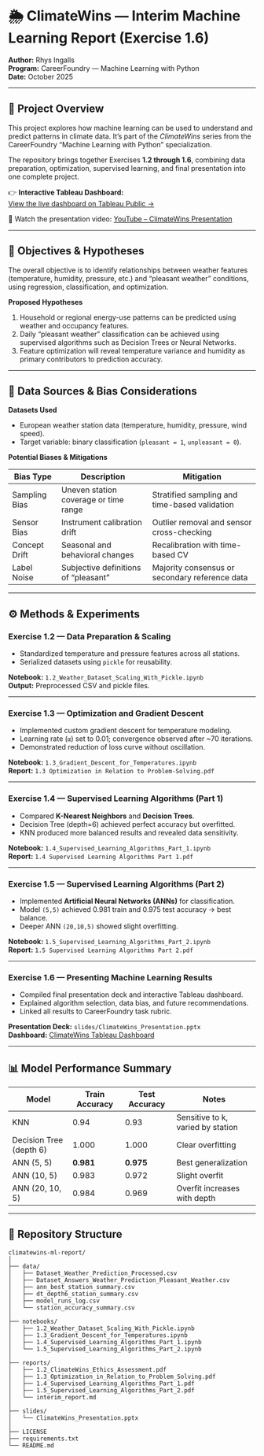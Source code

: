 # 🌦️ ClimateWins — Interim Machine Learning Report (Exercise 1.6)

**Author:** Rhys Ingalls  
**Program:** CareerFoundry — Machine Learning with Python  
**Date:** October 2025  

---

## 🎯 Project Overview
This project explores how machine learning can be used to understand and predict patterns in climate data. It’s part of the *ClimateWins* series from the CareerFoundry “Machine Learning with Python” specialization.  

The repository brings together Exercises **1.2 through 1.6**, combining data preparation, optimization, supervised learning, and final presentation into one complete project.  

👉 **Interactive Tableau Dashboard:**  
[View the live dashboard on Tableau Public →](https://public.tableau.com/app/profile/rhys.ingalls/viz/ClimateWins_Presentation/Dashboard1)

🎥 Watch the presentation video: [YouTube – ClimateWins Presentation](https://youtu.be/V2XnKT_QQvg?si=BnuZTJ6JNN0EZUE4)

---

## 🧩 Objectives & Hypotheses
The overall objective is to identify relationships between weather features (temperature, humidity, pressure, etc.) and “pleasant weather” conditions, using regression, classification, and optimization.

**Proposed Hypotheses**
1. Household or regional energy-use patterns can be predicted using weather and occupancy features.  
2. Daily “pleasant weather” classification can be achieved using supervised algorithms such as Decision Trees or Neural Networks.  
3. Feature optimization will reveal temperature variance and humidity as primary contributors to prediction accuracy.  

---

## 🧠 Data Sources & Bias Considerations

**Datasets Used**
- European weather station data (temperature, humidity, pressure, wind speed).  
- Target variable: binary classification (`pleasant = 1`, `unpleasant = 0`).  

**Potential Biases & Mitigations**

| Bias Type | Description | Mitigation |
|------------|--------------|-------------|
| Sampling Bias | Uneven station coverage or time range | Stratified sampling and time-based validation |
| Sensor Bias | Instrument calibration drift | Outlier removal and sensor cross-checking |
| Concept Drift | Seasonal and behavioral changes | Recalibration with time-based CV |
| Label Noise | Subjective definitions of “pleasant” | Majority consensus or secondary reference data |

---

## ⚙️ Methods & Experiments

### **Exercise 1.2 — Data Preparation & Scaling**
- Standardized temperature and pressure features across all stations.  
- Serialized datasets using `pickle` for reusability.  

**Notebook:** `1.2_Weather_Dataset_Scaling_With_Pickle.ipynb`  
**Output:** Preprocessed CSV and pickle files.

---

### **Exercise 1.3 — Optimization and Gradient Descent**
- Implemented custom gradient descent for temperature modeling.  
- Learning rate (`α`) set to 0.01; convergence observed after ~70 iterations.  
- Demonstrated reduction of loss curve without oscillation.  

**Notebook:** `1.3_Gradient_Descent_for_Temperatures.ipynb`  
**Report:** `1.3 Optimization in Relation to Problem-Solving.pdf`

---

### **Exercise 1.4 — Supervised Learning Algorithms (Part 1)**
- Compared **K-Nearest Neighbors** and **Decision Trees**.  
- Decision Tree (depth=6) achieved perfect accuracy but overfitted.  
- KNN produced more balanced results and revealed data sensitivity.  

**Notebook:** `1.4_Supervised_Learning_Algorithms_Part_1.ipynb`  
**Report:** `1.4 Supervised Learning Algorithms Part 1.pdf`

---

### **Exercise 1.5 — Supervised Learning Algorithms (Part 2)**
- Implemented **Artificial Neural Networks (ANNs)** for classification.  
- Model `(5,5)` achieved 0.981 train and 0.975 test accuracy → best balance.  
- Deeper ANN `(20,10,5)` showed slight overfitting.  

**Notebook:** `1.5_Supervised_Learning_Algorithms_Part_2.ipynb`  
**Report:** `1.5 Supervised Learning Algorithms Part 2.pdf`

---

### **Exercise 1.6 — Presenting Machine Learning Results**
- Compiled final presentation deck and interactive Tableau dashboard.  
- Explained algorithm selection, data bias, and future recommendations.  
- Linked all results to CareerFoundry task rubric.  

**Presentation Deck:** `slides/ClimateWins_Presentation.pptx`  
**Dashboard:** [ClimateWins Tableau Dashboard](https://public.tableau.com/app/profile/rhys.ingalls/viz/ClimateWins_Presentation/Dashboard1)

---

## 📊 Model Performance Summary

| Model | Train Accuracy | Test Accuracy | Notes |
|--------|----------------|---------------|-------|
| KNN | 0.94 | 0.93 | Sensitive to k, varied by station |
| Decision Tree (depth 6) | 1.000 | 1.000 | Clear overfitting |
| ANN (5, 5) | **0.981** | **0.975** | Best generalization |
| ANN (10, 5) | 0.983 | 0.972 | Slight overfit |
| ANN (20, 10, 5) | 0.984 | 0.969 | Overfit increases with depth |

---

## 🧮 Repository Structure

```text
climatewins-ml-report/
│
├── data/
│   ├── Dataset_Weather_Prediction_Processed.csv
│   ├── Dataset_Answers_Weather_Prediction_Pleasant_Weather.csv
│   ├── ann_best_station_summary.csv
│   ├── dt_depth6_station_summary.csv
│   ├── model_runs_log.csv
│   └── station_accuracy_summary.csv
│
├── notebooks/
│   ├── 1.2_Weather_Dataset_Scaling_With_Pickle.ipynb
│   ├── 1.3_Gradient_Descent_for_Temperatures.ipynb
│   ├── 1.4_Supervised_Learning_Algorithms_Part_1.ipynb
│   └── 1.5_Supervised_Learning_Algorithms_Part_2.ipynb
│
├── reports/
│   ├── 1.2_ClimateWins_Ethics_Assessment.pdf
│   ├── 1.3_Optimization_in_Relation_to_Problem_Solving.pdf
│   ├── 1.4_Supervised_Learning_Algorithms_Part_1.pdf
│   ├── 1.5_Supervised_Learning_Algorithms_Part_2.pdf
│   └── interim_report.md
│
├── slides/
│   └── ClimateWins_Presentation.pptx
│
├── LICENSE  
├── requirements.txt  
└── README.md
